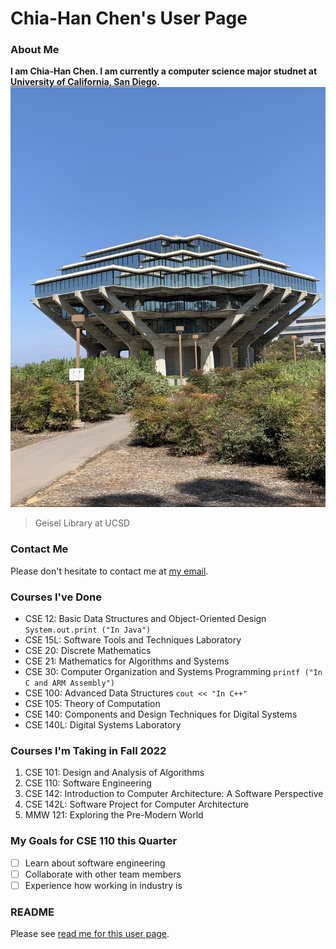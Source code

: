 # Chia-Han Chen's User Page

### About Me 
**I am Chia-Han Chen. I am currently a computer science major studnet at [University of California, San Diego](ucsd.edu).**
![This is a picture](/pictures/IMG_9346.jpg)
> Geisel Library at UCSD

### Contact Me
Please don't hesitate to contact me at [my email](chc016@ucsd.edu).

### Courses I've Done
- CSE 12: Basic Data Structures and Object-Oriented Design  `System.out.print ("In Java")`
- CSE 15L: Software Tools and Techniques Laboratory
- CSE 20: Discrete Mathematics
- CSE 21: Mathematics for Algorithms and Systems
- CSE 30: Computer Organization and Systems Programming  `printf ("In C and ARM Assembly")`
- CSE 100: Advanced Data Structures  `cout << "In C++"`
- CSE 105: Theory of Computation
- CSE 140: Components and Design Techniques for Digital Systems
- CSE 140L: Digital Systems Laboratory

### Courses I'm Taking in Fall 2022
1. CSE 101: Design and Analysis of Algorithms
2. CSE 110: Software Engineering
3. CSE 142: Introduction to Computer Architecture: A Software Perspective
4. CSE 142L: Software Project for Computer Architecture
5. MMW 121: Exploring the Pre-Modern World

### My Goals for CSE 110 this Quarter
- [ ] Learn about software engineering
- [ ] Collaborate with other team members
- [ ] Experience how working in industry is

### README
Please see [read me for this user page](README.md).
